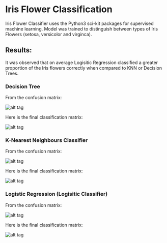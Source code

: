# Iris Flower Classification
Iris Flower Classifier uses the Python3 sci-kit packages for supervised machine learning. Model was trained to distinguish between types of Iris Flowers (setosa, versicolor and virginca). 

## Results:

It was observed that on average Logisitic Regression classified a greater proportion of the Iris flowers correctly when compared to KNN 
or Decision Trees. 

### Decision Tree
From the confusion matrix:

![alt tag](https://snag.gy/xGuAoE.jpg)

Here is the final classification matrix:

![alt tag](https://snag.gy/oqZ87j.jpg)

### K-Nearest Neighbours Classifier
From the confusion matrix:

![alt tag](https://snag.gy/Fdk0Pp.jpg)

Here is the final classification matrix:

![alt tag](https://snag.gy/MW23zD.jpg)


### Logistic Regression (Logisitic Classifier)
From the confusion matrix:

![alt tag](https://snag.gy/MoPmbI.jpg)

Here is the final classification matrix:

![alt tag](https://snag.gy/jgnWMp.jpg)


